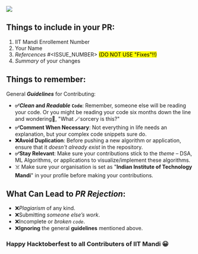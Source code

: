 ![](https://en.wikipedia.org/wiki/File:Indian_Institute_of_Technology_Mandi_Logo.png)
## Things to include in your PR:
1. IIT Mandi Enrollement Number
2. Your Name
3. *Refercences* #<ISSUE_NUMBER> <mark>(DO NOT USE "Fixes"!!)</mark>
4. *Summary* of your changes

## Things to remember:

General ***Guidelines*** for Contributing:

- **✅*Clean* and *Readable* `Code`**: Remember, someone else will be reading your code. Or you might be reading your code six months down the line and wondering💭, "What 🪄sorcery is this?"
- **✅Comment When Necessary**: Not everything in life needs an explanation, but your complex code snippets sure do.
- **❌Avoid Duplication**: Before pushing a new algorithm or application, ensure that it *doesn't already exist* in the repository.
- **✅Stay Relevant**: Make sure your contributions stick to the *theme* – DSA, ML Algorithms, or applications to visualize/implement these algorithms.
- ☠️ Make sure your organisation is set as "**Indian Institute of Technology Mandi**" in your profile before making your contributions.

## What Can Lead to *PR Rejection*:

- ❌*Plagiarism* of any kind.
- ❌Submitting *someone else’s work*.
- ❌Incomplete or *broken `code`*.
- ❌**Ignoring** the general **guidelines** mentioned above.

### Happy Hacktoberfest to all Contributers of IIT Mandi 😀